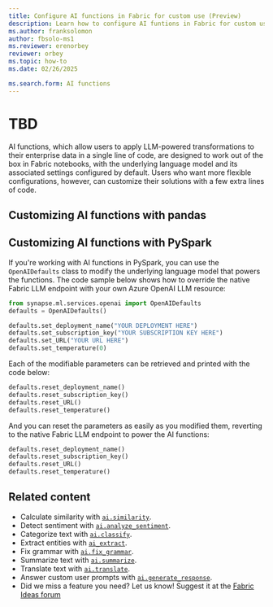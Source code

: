 ```yaml
---
title: Configure AI functions in Fabric for custom use (Preview)
description: Learn how to configure AI funtions in Fabric for custom use, modifying the underlying LLM and other default settings.
ms.author: franksolomon
author: fbsolo-ms1
ms.reviewer: erenorbey
reviewer: orbey
ms.topic: how-to
ms.date: 02/26/2025

ms.search.form: AI functions
---
```


# TBD

AI functions, which allow users to apply LLM-powered transformations to their enterprise data in a single line of code, are designed to work out of the box in Fabric notebooks, with the underlying language model and its associated settings configured by default. Users who want more flexible configurations, however, can customize their solutions with a few extra lines of code.

## Customizing AI functions with pandas

## Customizing AI functions with PySpark

If you're working with AI functions in PySpark, you can use the `OpenAIDefaults` class to modify the underlying language model that powers the functions. The code sample below shows how to override the native Fabric LLM endpoint with your own Azure OpenAI LLM resource:

```python
from synapse.ml.services.openai import OpenAIDefaults
defaults = OpenAIDefaults()

defaults.set_deployment_name("YOUR DEPLOYMENT HERE")
defaults.set_subscription_key("YOUR SUBSCRIPTION KEY HERE")
defaults.set_URL("YOUR URL HERE")
defaults.set_temperature(0)
```

Each of the modifiable parameters can be retrieved and printed with the code below:

```python
defaults.reset_deployment_name()
defaults.reset_subscription_key()
defaults.reset_URL()
defaults.reset_temperature()
```

And you can reset the parameters as easily as you modified them, reverting to the native Fabric LLM endpoint to power the AI functions:

```python
defaults.reset_deployment_name()
defaults.reset_subscription_key()
defaults.reset_URL()
defaults.reset_temperature()
```

## Related content

- Calculate similarity with [`ai.similarity`](similarity.md).
- Detect sentiment with [`ai.analyze_sentiment`](analyze-sentiment.md).
- Categorize text with [`ai.classify`](classify.md).
- Extract entities with [`ai_extract`](extract.md).
- Fix grammar with [`ai.fix_grammar`](fix-grammar.md).
- Summarize text with [`ai.summarize`](summarize.md).
- Translate text with [`ai.translate`](translate.md).
- Answer custom user prompts with [`ai.generate_response`](generate-response.md).
- Did we miss a feature you need? Let us know! Suggest it at the [Fabric Ideas forum](https://ideas.fabric.microsoft.com/)